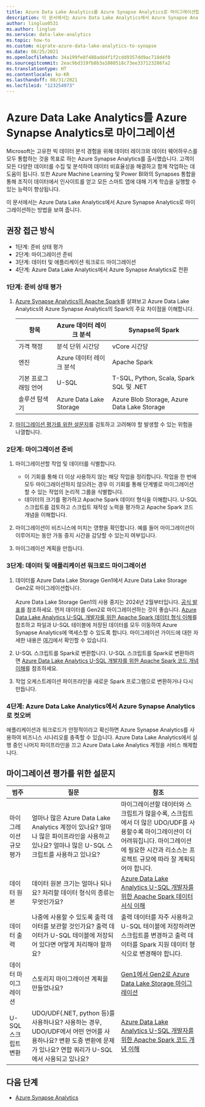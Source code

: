 ```yaml
---
title: Azure Data Lake Analytics를 Azure Synapse Analytics로 마이그레이션합니다.
description: 이 문서에서는 Azure Data Lake Analytics에서 Azure Synapse Analytics로 마이그레이션하는 방법을 설명합니다.
author: lingluo0531
ms.author: lingluo
ms.service: data-lake-analytics
ms.topic: how-to
ms.custom: migrate-azure-data-lake-analytics-to-synapse
ms.date: 08/25/2021
ms.openlocfilehash: 34a199fe8f488add4f1f2cdd9357dd9ac718d4f0
ms.sourcegitcommit: 2eac9bd319fb8b3a1080518c73ee337123286fa2
ms.translationtype: HT
ms.contentlocale: ko-KR
ms.lasthandoff: 08/31/2021
ms.locfileid: "123254973"
---
```

# <a name="migrate-azure-data-lake-analytics-to-azure-synapse-analytics"></a>Azure Data Lake Analytics를 Azure Synapse Analytics로 마이그레이션

Microsoft는 고유한 빅 데이터 분석 경험을 위해 데이터 레이크와 데이터 웨어하우스를 모두 통합하는 것을 목표로 하는 Azure Synapse Analytics를 출시했습니다. 고객이 모든 다양한 데이터를 수집 및 분석하여 데이터 비효율성을 해결하고 함께 작업하는 데 도움이 됩니다. 또한 Azure Machine Learning 및 Power BI와의 Synapses 통합을 통해 조직이 데이터에서 인사이트를 얻고 모든 스마트 앱에 대해 기계 학습을 실행할 수 있는 능력이 향상됩니다. 

이 문서에서는 Azure Data Lake Analytics에서 Azure Synapse Analytics로 마이그레이션하는 방법을 보여 줍니다. 

## <a name="recommended-approach"></a>권장 접근 방식
- 1단계: 준비 상태 평가
- 2단계: 마이그레이션 준비
- 3단계: 데이터 및 애플리케이션 워크로드 마이그레이션
- 4단계: Azure Data Lake Analytics에서 Azure Synapse Analytics로 전환

### <a name="step-1-assess-readiness"></a>1단계: 준비 상태 평가

1. [Azure Synapse Analytics의 Apache Spark](../synapse-analytics/spark/apache-spark-overview.md)를 살펴보고 Azure Data Lake Analytics와 Azure Synapse Analytics의 Spark의 주요 차이점을 이해합니다. 

    |항목 | Azure 데이터 레이크 분석 | Synapse의 Spark |
    | --- | --- |--- |
    | 가격 책정  |분석 단위 시간당 |vCore 시간당|
    |엔진     |Azure 데이터 레이크 분석  |Apache Spark
    |기본 프로그래밍 언어    |U-SQL   |T-SQL, Python, Scala, Spark SQL 및 .NET
    |솔루션 탐색기   |Azure Data Lake Storage    |Azure Blob Storage, Azure Data Lake Storage

2. <a href="#questionnaire">마이그레이션 평가를 위한 설문지</a>를 검토하고 고려해야 할 발생할 수 있는 위험을 나열합니다. 

### <a name="step-2-prepare-to-migrate"></a>2단계: 마이그레이션 준비

1.  마이그레이션할 작업 및 데이터를 식별합니다.
    -   이 기회를 통해 더 이상 사용하지 않는 해당 작업을 정리합니다. 작업을 한 번에 모두 마이그레이션하지 않으려는 경우 이 기회를 통해 단계별로 마이그레이션할 수 있는 작업의 논리적 그룹을 식별합니다.
    -   데이터의 크기를 평가하고 Apache Spark 데이터 형식을 이해합니다. U-SQL 스크립트를 검토하고 스크립트 재작성 노력을 평가하고 Apache Spark 코드 개념을 이해합니다.

2.  마이그레이션이 비즈니스에 미치는 영향을 확인합니다. 예를 들어 마이그레이션이 이루어지는 동안 가동 중지 시간을 감당할 수 있는지 여부입니다.

3.  마이그레이션 계획을 만듭니다.

### <a name="step-3-migrate-data-and-application-workload"></a>3단계: 데이터 및 애플리케이션 워크로드 마이그레이션

1.  데이터를 Azure Data Lake Storage Gen1에서 Azure Data Lake Storage Gen2로 마이그레이션합니다. <br></br>
    Azure Data Lake Storage Gen1의 사용 중지는 2024년 2월부터입니다. [공식 발표](https://azure.microsoft.com/updates/action-required-switch-to-azure-data-lake-storage-gen2-by-29-february-2024/)를 참조하세요. 먼저 데이터를 Gen2로 마이그레이션하는 것이 좋습니다. [Azure Data Lake Analytics U-SQL 개발자를 위한 Apache Spark 데이터 형식 이해](understand-spark-data-formats.md)를 참조하고 파일과 U-SQL 테이블에 저장된 데이터를 모두 이동하여 Azure Synapse Analytics에 액세스할 수 있도록 합니다.  마이그레이션 가이드에 대한 자세한 내용은 [여기](../storage/blobs/data-lake-storage-migrate-gen1-to-gen2.md)에서 확인할 수 있습니다. 

2.  U-SQL 스크립트를 Spark로 변환합니다. 
    U-SQL 스크립트를 Spark로 변환하려면 [Azure Data Lake Analytics U-SQL 개발자를 위한 Apache Spark 코드 개념 이해](understand-spark-code-concepts.md)를 참조하세요. 

3.  작업 오케스트레이션 파이프라인을 새로운 Spark 프로그램으로 변환하거나 다시 만듭니다.

### <a name="step-4-cut-over-from-azure-data-lake-analytics-to-azure-synapse-analytics"></a>4단계: Azure Data Lake Analytics에서 Azure Synapse Analytics로 컷오버

애플리케이션과 워크로드가 안정적이라고 확신하면 Azure Synapse Analytics를 사용하여 비즈니스 시나리오를 충족할 수 있습니다. Azure Data Lake Analytics에서 실행 중인 나머지 파이프라인을 끄고 Azure Data Lake Analytics 계정을 서비스 해제합니다.

<a name="questionnaire"></a>
## <a name="questionnaire-for-migration-assessment"></a>마이그레이션 평가를 위한 설문지 

|범주   |질문  |참조|
| --- | --- |--- |
|마이그레이션 규모 평가 |얼마나 많은 Azure Data Lake Analytics 계정이 있나요? 얼마나 많은 파이프라인을 사용하고 있나요? 얼마나 많은 U-SQL 스크립트를 사용하고 있나요?| 마이그레이션할 데이터와 스크립트가 많을수록, 스크립트에서 더 많은 UDO/UDF를 사용할수록 마이그레이션이 더 어려워집니다. 마이그레이션에 필요한 시간과 리소스는 프로젝트 규모에 따라 잘 계획되어야 합니다.|
|데이터 원본 |데이터 원본 크기는 얼마나 되나요? 처리할 데이터 형식의 종류는 무엇인가요? |[Azure Data Lake Analytics U-SQL 개발자를 위한 Apache Spark 데이터 서식 이해](understand-spark-data-formats.md)|
|데이터 출력 |나중에 사용할 수 있도록 출력 데이터를 보관할 것인가요? 출력 데이터가 U-SQL 테이블에 저장되어 있다면 어떻게 처리해야 할까요? | 출력 데이터를 자주 사용하고 U-SQL 테이블에 저장하려면 스크립트를 변경하고 출력 데이터를 Spark 지원 데이터 형식으로 변경해야 합니다.|
|데이터 마이그레이션 |스토리지 마이그레이션 계획을 만들었나요? |[Gen1에서 Gen2로 Azure Data Lake Storage 마이그레이션](../storage/blobs/data-lake-storage-migrate-gen1-to-gen2.md) |
|U-SQL 스크립트 변환|UDO/UDF(.NET, python 등)를 사용하나요? 사용하는 경우, UDO/UDF에서 어떤 언어를 사용하나요? 변환 도중 변환에 문제가 있나요? 연합 쿼리가 U-SQL에서 사용되고 있나요?|[Azure Data Lake Analytics U-SQL 개발자를 위한 Apache Spark 코드 개념 이해](understand-spark-code-concepts.md)|

## <a name="next-steps"></a>다음 단계

- [Azure Synapse Analytics](../synapse-analytics/get-started.md)
